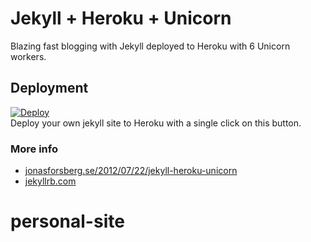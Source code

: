 # Jekyll + Heroku + Unicorn
Blazing fast blogging with Jekyll deployed to Heroku with 6 Unicorn workers.

## Deployment
[![Deploy](https://www.herokucdn.com/deploy/button.png)](https://heroku.com/deploy)  
Deploy your own jekyll site to Heroku with a single click on this button.

### More info
* [jonasforsberg.se/2012/07/22/jekyll-heroku-unicorn](http://jonasforsberg.se/2012/07/22/jekyll-heroku-unicorn)
* [jekyllrb.com](http://jekyllrb.com/)
# personal-site
